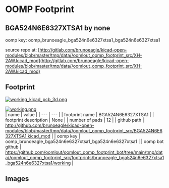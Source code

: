 # OOMP Footprint  
## BGA524N6E6327XTSA1  by none  
  
oomp key: oomp_brunoeagle_bga524n6e6327xtsa1_bga524n6e6327xtsa1  
  
source repo at: [http://gitlab.com/brunoeagle/kicad-open-modules/blob/master/tmp/data//oomlout_oomp_footprint_src/XH-2AW.kicad_mod](http://gitlab.com/brunoeagle/kicad-open-modules/blob/master/tmp/data//oomlout_oomp_footprint_src/XH-2AW.kicad_mod)  
## Footprint  
  
[![working_kicad_pcb_3d.png](working_kicad_pcb_3d_600.png)](working_kicad_pcb_3d.png)  
  
[![working.png](working_600.png)](working.png)  
| name | value | 
| --- | --- | 
| footprint name | BGA524N6E6327XTSA1 | 
| footprint description | None | 
| number of pads | 12 | 
| github path | http://github.com/brunoeagle/kicad-open-modules/blob/master/tmp/data//oomlout_oomp_footprint_src/BGA524N6E6327XTSA1.kicad_mod | 
| oomp key | oomp_brunoeagle_bga524n6e6327xtsa1_bga524n6e6327xtsa1 | 
| oomp bot github | https://github.com/oomlout/oomlout_oomp_footprint_bot/tree/main/tmp/data//oomlout_oomp_footprint_src/footprints/brunoeagle_bga524n6e6327xtsa1_bga524n6e6327xtsa1/working | 
## Images  
